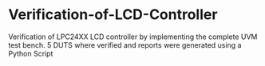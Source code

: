 # Verification-of-LCD-Controller
Verification of LPC24XX LCD controller by implementing the complete UVM test bench. 5 DUTS where verified and reports were generated using a Python Script 
